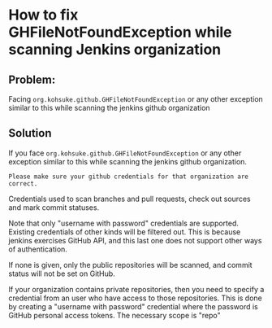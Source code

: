 # How to fix GHFileNotFoundException while scanning Jenkins organization

## Problem:

Facing `org.kohsuke.github.GHFileNotFoundException` or any other exception similar to this while scanning the jenkins github organization

## Solution

If you face `org.kohsuke.github.GHFileNotFoundException` or any other exception similar to this while scanning the jenkins github organization. 

```text
Please make sure your github credentials for that organization are correct.
```

Credentials used to scan branches and pull requests, check out sources and mark commit statuses.

Note that only "username with password" credentials are supported. Existing credentials of other kinds will be filtered out. This is because jenkins exercises GitHub API, and this last one does not support other ways of authentication.

If none is given, only the public repositories will be scanned, and commit status will not be set on GitHub.

If your organization contains private repositories, then you need to specify a credential from an user who have access to those repositories. This is done by creating a "username with password" credential where the password is GitHub personal access tokens. The necessary scope is "repo"